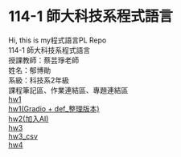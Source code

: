 # 114-1 師大科技系程式語言  
Hi, this is my程式語言PL Repo  
114-1 師大科技系程式語言  
授課教師：蔡芸琤老師  
姓名：郁博勛  
系級：科技系2年級  
課程筆記區、作業連結區、專題連結區  
[hw1](https://github.com/alayuala/114-1PL.repo/blob/main/week1_%E6%94%B6%E5%85%A5%E6%94%AF%E5%87%BA%E5%88%97%E8%A1%A8.ipynb)  
[hw1(Gradio + def_整理版本)](https://github.com/alayuala/114-1PL.repo/blob/main/week2_%E6%94%B6%E5%85%A5%E6%94%AF%E5%87%BA%E5%88%97%E8%A1%A8_gradio.ipynb)  
[hw2(加入AI)](https://github.com/alayuala/114-1PL.repo/blob/main/week3_%E6%94%B6%E5%85%A5%E6%94%AF%E5%87%BA%E5%88%97%E8%A1%A8%E5%8A%A0%E5%85%A5AI_gradio.ipynb)  
[hw3](https://github.com/alayuala/114-1PL.repo/blob/main/week6_%E5%BE%85%E8%BE%A6%E6%B8%85%E5%96%AE%E8%88%87%E7%95%AA%E8%8C%84%E9%90%98%E7%B4%80%E9%8C%84.ipynb)  
[hw3_csv](https://github.com/alayuala/114-1PL.repo/blob/main/hw3_csv%E6%AA%94%E6%A1%88.ipynb)  
[hw4](https://github.com/alayuala/114-1PL.repo/blob/main/WEEK7_%E6%96%87%E5%AD%97%E8%B3%87%E6%96%99%E5%B0%8F%E5%88%86%E6%9E%90.ipynb)   
